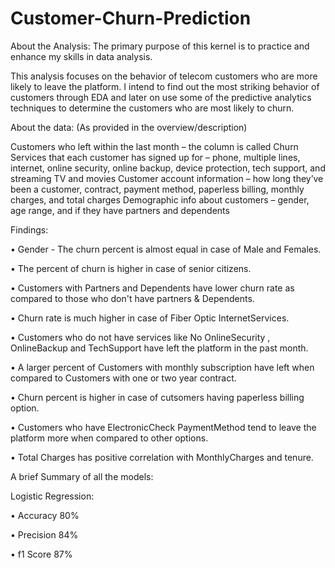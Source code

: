 # Customer-Churn-Prediction

About the Analysis: The primary purpose of this kernel is to practice and enhance my skills in data analysis.

This analysis focuses on the behavior of telecom customers who are more likely to leave the platform. I intend to find out the most striking behavior of customers through EDA and later on use some of the predictive analytics techniques to determine the customers who are most likely to churn.

About the data: (As provided in the overview/description)

Customers who left within the last month – the column is called Churn
Services that each customer has signed up for – phone, multiple lines, internet, online security, online backup, device protection, tech support, and streaming TV and movies
Customer account information – how long they’ve been a customer, contract, payment method, paperless billing, monthly charges, and total charges
Demographic info about customers – gender, age range, and if they have partners and dependents

Findings:

•	Gender - The churn percent is almost equal in case of Male and Females.

•	The percent of churn is higher in case of senior citizens.

•	Customers with Partners and Dependents have lower churn rate as compared to those who don't have partners & Dependents.

•	Churn rate is much higher in case of Fiber Optic InternetServices.

•	Customers who do not have services like No OnlineSecurity , OnlineBackup and TechSupport have left the platform in the past month.

•	A larger percent of Customers with monthly subscription have left when compared to Customers with one or two year contract.

•	Churn percent is higher in case of cutsomers having paperless billing option.

•	Customers who have ElectronicCheck PaymentMethod tend to leave the platform more when compared to other options.

•	Total Charges has positive correlation with MonthlyCharges and tenure.


A brief Summary of all the models:

Logistic Regression:

•	Accuracy 80%

•	Precision 84%

•	f1 Score 87%

